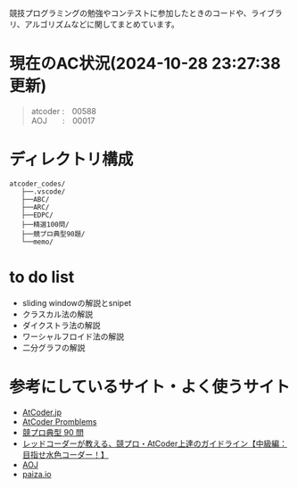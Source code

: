 競技プログラミングの勉強やコンテストに参加したときのコードや、ライブラリ、アルゴリズムなどに関してまとめています。

# 現在のAC状況(2024-10-28 23:27:38 更新)
> atcoder&nbsp;:&emsp;00588  
> AOJ&nbsp;&nbsp;&nbsp;&nbsp;&nbsp;&nbsp;&nbsp;:&emsp;00017  


# ディレクトリ構成
```
atcoder_codes/ 
   ├──.vscode/  
   ├──ABC/     
   ├──ARC/
   ├──EDPC/
   ├──精選100問/   
   ├──競プロ典型90題/
   └──memo/
```

# to do list
- sliding windowの解説とsnipet
- クラスカル法の解説
- ダイクストラ法の解説
- ワーシャルフロイド法の解説
- 二分グラフの解説

# 参考にしているサイト・よく使うサイト
- [AtCoder.jp](https://atcoder.jp/home)
- [AtCoder Promblems](https://kenkoooo.com/atcoder#/table/)
- [競プロ典型 90 問](https://atcoder.jp/contests/typical90)
- [レッドコーダーが教える、競プロ・AtCoder上達のガイドライン【中級編：目指せ水色コーダー！】](https://qiita.com/e869120/items/eb50fdaece12be418faa#%E6%B7%B1%E3%81%95%E5%84%AA%E5%85%88%E6%8E%A2%E7%B4%A2)
- [AOJ](https://judge.u-aizu.ac.jp/onlinejudge/index.jsp?lang=ja)
- [paiza.io](https://paiza.io/ja)